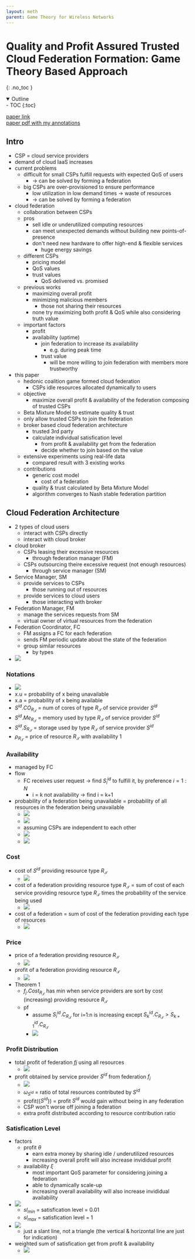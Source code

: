 ```yaml
---
layout: meth
parent: Game Theory for Wireless Networks
---
```

# Quality and Profit Assured Trusted Cloud Federation Formation: Game Theory Based Approach
{: .no_toc }

<details open markdown="block">
  <summary>
    Outline
  </summary>
- TOC
{:toc}
</details>

[paper link](https://ieeexplore.ieee.org/document/8356142)  
[paper pdf with my annotations](Quality_and_Profit_Assured_Trusted_Cloud_Federation_Formation_Game_Theory_Based_Approach.pdf)

## Intro
- CSP = cloud service providers
- demand of cloud IaaS increases
- current problems
	- difficult for small CSPs fulfill requests with expected QoS of users
		- -> can be solved by forming a federation
	- big CSPs are over-provisioned to ensure performance
		- low utilization in low demand times -> waste of resources
		- -> can be solved by forming a federation
- cloud federation
	- collaboration between CSPs
	- pros
		- sell idle or underutilized computing resources
		- can meet unexpected demands without building new points-of-presence
		- don't need new hardware to offer high-end & flexible services
			- huge energy savings
	- different CSPs
		- pricing model
		- QoS values
		- trust values
			- QoS delivered vs. promised
	- previous works
		- maximizing overall profit
		- minimizing malicious members
			- those not sharing their resources
		- none try maximizing both profit & QoS while also considering truth value
	- important factors
		- profit
		- availability (uptime)
			- join federation to increase its availability
				- e.g. during peak time
			- trust value
				- will be more willing to join federation with members more trustworthy
- this paper
	- hedonic coalition game formed cloud federation
		- CSPs idle resources allocated dynamically to users
	- objective
		- maximize overall profit & availability of the federation composing of trusted CSPs
	- Beta Mixture Model to estimate quality & trust
	- only allow trusted CSPs to join the federation
	- broker based cloud federation architecture
		- trusted 3rd party
		- calculate individual satisfication level
			- from profit & availability get from the federation
			- decide whether to join based on the value
	- extensive experiments using real-life data
		- compared result with 3 existing works
	- contributions
		- generic cost model
			- cost of a federation
		- quality & trust calculated by Beta Mixture Model
		- algorithm converges to Nash stable federation partition

## Cloud Federation Architecture
- 2 types of cloud users
	- interact with CSPs directly
	- interact with cloud broker
- cloud broker
	- CSPs leasing their excessive resources
		- through federation manager (FM)
	- CSPs outsourcing theire excessive request (not enough resources)
		- through service manager (SM)
- Service Manager, SM
	- provide services to CSPs
		- those running out of resources
	- provide services to cloud users
		- those interacting with broker
- Federation Manager, FM
	- manage the services requests from SM
	- virtual owner of virtual resources from the federation
- Federation Coordinator, FC
	- FM assigns a FC for each federation
	- sends FM periodic update about the state of the federation
	- group similar resources
		- by types
- ![](https://i.imgur.com/4xYWdxx.png)

### Notations
- ![](https://i.imgur.com/X9oXeva.png)
- x.u = probability of x being unavailable
- x.a = probability of x being available
- $S^{id}.CO_{R_\mathscr{T}}$ = num of cores of type $R_\mathscr{T}$ of service provider $S^{id}$
- $S^{id}.Me_{R_\mathscr{T}}$ = memory used by type $R_\mathscr{T}$ of service provider $S^{id}$
- $S^{id}.S_{R_\mathscr{T}}$ = storage used by type $R_\mathscr{T}$ of service provider $S^{id}$
- $\rho_{R_\mathscr{T}}$ = price of resource $R_\mathscr{T}$ with availability 1

### Availability
- managed by FC
- flow
	- FC receives user request  -> find $S^{id}_i$ to fulfill it, by preference $i=1:N$  
		- i = k not availability -> find i = k+1
- probability of a federation being unavailable = probability of all resources in the federation being unavailable
	- ![](https://i.imgur.com/uKNx38d.png)
	- ![](https://i.imgur.com/1H8lITw.png)
	- assuming CSPs are independent to each other
	- ![](https://i.imgur.com/Um99Q7m.png)
	- ![](https://i.imgur.com/aTPLi8u.png)

### Cost 
- cost of $S^{id}$ providing resource type $R_\mathscr{T}$ 
	- ![](https://i.imgur.com/nBFNOO9.png)
- cost of a federation providing resource type $R_\mathscr{T}$  = sum of cost of each service providing resource type $R_\mathscr{T}$ times the probability of the service being used 
	- ![](https://i.imgur.com/YvT4GHa.png)
- cost of a federation = sum of cost of the federation providing each type of resources
	- ![](https://i.imgur.com/MQ4ShOH.png)

### Price
- price of a federation providing resource $R_\mathscr{T}$
	- ![](https://i.imgur.com/JoRTaeU.png)
- profit of a federation providing resource $R_\mathscr{T}$
	- ![](https://i.imgur.com/CU2usiw.png)
- Theorem 1
	- $f_j.Cost_{R_\mathscr{T}}$ has min when service providers are sort by cost (increasing) providing resource $R_\mathscr{T}$
	- pf
		- assume $S^{id}_i.C_{R_\mathscr{T}}$ for i=1:n is increasing except $S^{id}_k.C_{R_\mathscr{T}}>S^{id}_{k+1}.C_{R_\mathscr{T}}$
		- ![](https://i.imgur.com/evegQq1.png)

### Profit Distribution
- total profit of federation $fj$ using all resources
	- ![](https://i.imgur.com/h1gNF1K.png)
- profit obtained by service provider $S^{id}$ from federation $f_j$
	- ![](https://i.imgur.com/iaATENE.png)
	- $\omega_{S^{id}}$ = ratio of total resources contributed by $S^{id}$
	- profit({$S^{id}$}) = profit $S^{id}$ would gain without being in any federation
	- CSP won't worse off joining a federation
	- extra profit distributed according to resource contribution ratio

### Satisfication Level
- factors
	- profit $\theta$
		- earn extra money by sharing idle / underutilized resources
		- increasing overall profit will also increase invididual profit
	- availability $\xi$
		- most important QoS parameter for considering joining a federation
		- able to dynamically scale-up
		- increasing overall availability will also increase invididual availability
- ![](https://i.imgur.com/GupTqXS.png)
	- $sl_{min}$ = satisfication level = 0.01
	- $sl_{max}$ = satisfication level = 1
- ![](https://i.imgur.com/ySI6UH6.png)
	- just a slant line, not a triangle (the vertical & horizontal line are just for indication)
- weighted sum of satisfication get from profit & availability 
	- ![](https://i.imgur.com/siK6Sac.png)
